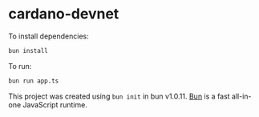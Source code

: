 # cardano-devnet

To install dependencies:

```bash
bun install
```

To run:

```bash
bun run app.ts
```

This project was created using `bun init` in bun v1.0.11. [Bun](https://bun.sh) is a fast all-in-one JavaScript runtime.
